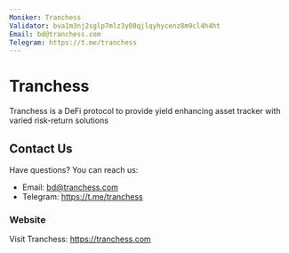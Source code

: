 ```yaml
---
Moniker: Tranchess
Validator: bva1m3nj2sglp7mlz3y08qjlqyhycenz8m9cl4h4ht
Email: bd@tranchess.com
Telegram: https://t.me/tranchess
---
```


# Tranchess

Tranchess is a DeFi protocol to provide yield enhancing asset tracker with varied risk-return solutions

## Contact Us

Have questions? You can reach us:

- Email: bd@tranchess.com
- Telegram: https://t.me/tranchess

### Website

Visit Tranchess: https://tranchess.com